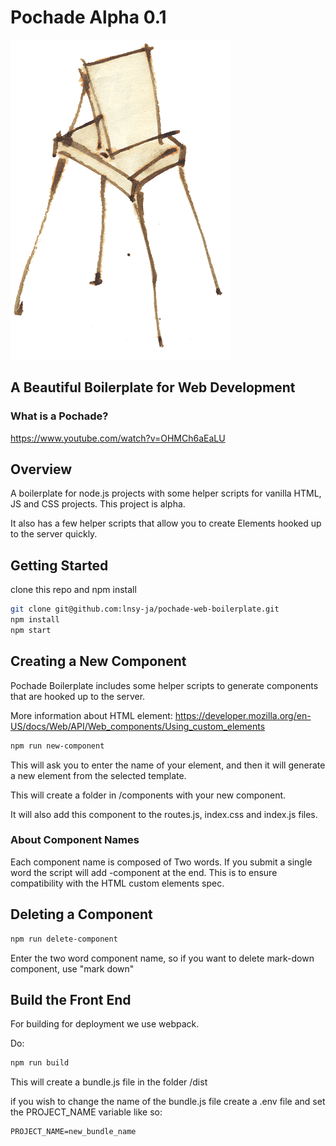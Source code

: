 # Pochade Alpha 0.1

![alt text](/pochade.png)
## A Beautiful Boilerplate for Web Development

### What is a Pochade?

https://www.youtube.com/watch?v=OHMCh6aEaLU

## Overview

A boilerplate for node.js projects with some helper scripts for vanilla HTML, JS and CSS projects. This project is alpha. 

It also has a few helper scripts that allow you to create Elements hooked up to the server quickly. 

## Getting Started

clone this repo and npm install

```sh
git clone git@github.com:lnsy-ja/pochade-web-boilerplate.git
npm install
npm start
```

## Creating a New Component

Pochade Boilerplate includes some helper scripts to generate components that are hooked up to the server. 

More information about HTML element: https://developer.mozilla.org/en-US/docs/Web/API/Web_components/Using_custom_elements

```sh
npm run new-component
```

This will ask you to enter the name of your element, and then it will generate a new element from the selected template.

This will create a folder in /components with your new component. 

It will also add this component to the routes.js, index.css and index.js files. 

### About Component Names

Each component name is composed of Two words. If you submit a single word the script will add -component at the end. This is to ensure compatibility with the HTML custom elements spec. 


## Deleting a Component

```sh
npm run delete-component
```

Enter the two word component name, so if you want to delete mark-down component, use "mark down"


## Build the Front End
For building for deployment we use webpack. 

Do: 

```sh
npm run build
```

This will create a bundle.js file in the folder /dist

if you wish to change the name of the bundle.js file create a .env file and set the PROJECT_NAME variable like so: 

```
PROJECT_NAME=new_bundle_name
```

